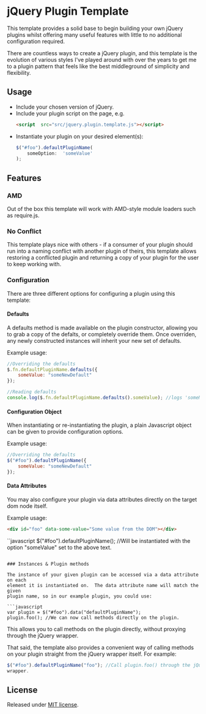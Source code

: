 # jQuery Plugin Template

This template provides a solid base to begin building your own jQuery plugins
whilst offering many useful features with little to no additional configuration
required.

There are countless ways to create a jQuery plugin, and this template is the
evolution of various styles I've played around with over the years to get me to
a plugin pattern that feels like the best middleground of simplicity and
flexibility.  

## Usage

- Include your chosen version of jQuery.
- Include your plugin script on the page, e.g.
    ```html
    <script  src="src/jquery.plugin.template.js"></script>
    ```
- Instantiate your plugin on your desired element(s):
    ```javascript
    $("#foo").defaultPluginName(
        someOption:  'someValue'
    );
    ```

## Features

### AMD

Out of the box this template will work with AMD-style module loaders such as
require.js.

### No Conflict

This template plays nice with others - if a consumer of your plugin should run
into a naming conflict with another plugin of theirs, this template allows
restoring a conflicted plugin and returning a copy of your plugin for the user
to keep working with.

### Configuration

There are three different options for configuring a plugin using this template:

#### Defaults

A defaults method is made available on the plugin constructor, allowing you to
grab a copy of the defalts, or completely override them.  Once overriden, any
newly constructed instances will inherit your new set of defaults.

Example usage:

```javascript
//Overriding the defaults
$.fn.defaultPluginName.defaults({
    someValue: "someNewDefault"
});

//Reading defaults
console.log($.fn.defaultPluginName.defaults().someValue); //logs 'someNewDefault'
```

#### Configuration Object

When instantiating or re-instantiating the plugin, a plain Javascript object can
be given to provide configuration options.

Example usage:

```javascript
//Overriding the defaults
$("#foo").defaultPluginName({
    someValue: "someNewDefault"
});
```

#### Data Attributes

You may also configure your plugin via data attributes directly on the target
dom node itself.

Example usage:

```html
<div id="foo" data-some-value="Some value from the DOM"></div>
```

``javascript
$("#foo").defaultPluginName(); //Will be instantiated with the option 
"someValue" set to the above text.
```

### Instances & Plugin methods

The instance of your given plugin can be accessed via a data attribute on each
element it is instantiated on.  The data attribute name will match the given
plugin name, so in our example plugin, you could use:

```javascript
var plugin = $("#foo").data("defaultPluginName");
plugin.foo(); //We can now call methods directly on the plugin.
```

This allows you to call methods on the plugin directly, without proxying through
the jQuery wrapper.

That said, the template also provides a convenient way of calling methods on
your plugin straight from the jQuery wrapper itself.  For example:

```javascript
$("#foo").defaultPluginName("foo"); //Call plugin.foo() through the jQuery
wrapper.
```

## License

Released under [MIT license](https://github.com/robinmalburn/jquery-plugin-template/blob/master/LICENSE).
